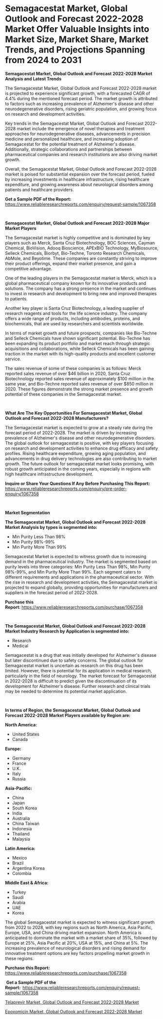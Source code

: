<p><h1>Semagacestat Market, Global Outlook and Forecast 2022-2028 Market Offer Valuable Insights into Market Size, Market Share, Market Trends, and Projections Spanning from 2024 to 2031</h1></p><p><strong>Semagacestat Market, Global Outlook and Forecast 2022-2028 Market Analysis and Latest Trends</strong></p>
<p><p>The Semagacestat Market, Global Outlook and Forecast 2022-2028 market is projected to experience significant growth, with a forecasted CAGR of 4.4% during the mentioned forecast period. The market growth is attributed to factors such as increasing prevalence of Alzheimer's disease and other neurodegenerative disorders, rising geriatric population, and growing focus on research and development activities. </p><p>Key trends in the Semagacestat Market, Global Outlook and Forecast 2022-2028 market include the emergence of novel therapies and treatment approaches for neurodegenerative diseases, advancements in precision medicine and personalized healthcare, and increasing adoption of Semagacestat for the potential treatment of Alzheimer's disease. Additionally, strategic collaborations and partnerships between pharmaceutical companies and research institutions are also driving market growth.</p><p>Overall, the Semagacestat Market, Global Outlook and Forecast 2022-2028 market is poised for substantial expansion over the forecast period, fueled by increasing investments in healthcare infrastructure, rising healthcare expenditure, and growing awareness about neurological disorders among patients and healthcare providers.</p></p>
<p><strong>Get a Sample PDF of the Report:&nbsp;</strong> <a href="https://www.reliableresearchreports.com/enquiry/request-sample/1067358">https://www.reliableresearchreports.com/enquiry/request-sample/1067358</a></p>
<p>&nbsp;</p>
<p><strong>Semagacestat Market, Global Outlook and Forecast 2022-2028 Major Market Players</strong></p>
<p><p>The Semagacestat market is highly competitive and is dominated by key players such as Merck, Santa Cruz Biotechnology, BOC Sciences, Cayman Chemical, BioVision, Adooq Bioscience, APExBIO Technology, MyBiosource, Selleck Chemicals, Biorbyt, Bio-Techne, Toronto Research Chemicals, AbMole, and Beyotime. These companies are constantly striving to improve their product offerings, expand their market presence, and gain a competitive advantage.</p><p>One of the leading players in the Semagacestat market is Merck, which is a global pharmaceutical company known for its innovative products and solutions. The company has a strong presence in the market and continues to invest in research and development to bring new and improved therapies to patients.</p><p>Another key player is Santa Cruz Biotechnology, a leading supplier of research reagents and tools for the life science industry. The company offers a wide range of products, including antibodies, proteins, and biochemicals, that are used by researchers and scientists worldwide.</p><p>In terms of market growth and future prospects, companies like Bio-Techne and Selleck Chemicals have shown significant potential. Bio-Techne has been expanding its product portfolio and market reach through strategic acquisitions and collaborations, while Selleck Chemicals has been gaining traction in the market with its high-quality products and excellent customer service.</p><p>The sales revenue of some of these companies is as follows: Merck reported sales revenue of over $46 billion in 2020, Santa Cruz Biotechnology reported sales revenue of approximately $100 million in the same year, and Bio-Techne reported sales revenue of over $850 million in 2020. These figures demonstrate the strong market presence and growth potential of these companies in the Semagacestat market.</p></p>
<p>&nbsp;</p>
<p><strong>What Are The Key Opportunities For Semagacestat Market, Global Outlook and Forecast 2022-2028 Manufacturers?</strong></p>
<p><p>The Semagacestat market is expected to grow at a steady rate during the forecast period of 2022-2028. The market is driven by increasing prevalence of Alzheimer's disease and other neurodegenerative disorders. The global outlook for semagacestat is positive, with key players focusing on research and development activities to enhance drug efficacy and safety profiles. Rising healthcare expenditure, growing aging population, and advancements in drug delivery technologies are also contributing to market growth. The future outlook for semagacestat market looks promising, with robust growth anticipated in the coming years, especially in regions with high healthcare infrastructure development.</p></p>
<p><strong>Inquire or Share Your Questions If Any Before Purchasing This Report:</strong> <a href="https://www.reliableresearchreports.com/enquiry/pre-order-enquiry/1067358">https://www.reliableresearchreports.com/enquiry/pre-order-enquiry/1067358</a></p>
<p>&nbsp;</p>
<p><strong>Market Segmentation</strong></p>
<p><strong>The Semagacestat Market, Global Outlook and Forecast 2022-2028 Market Analysis by types is segmented into:</strong></p>
<p><ul><li>Min Purity Less Than 98%</li><li>Min Purity 98%-99%</li><li>Min Purity More Than 99%</li></ul></p>
<p><p>Semagacestat Market is expected to witness growth due to increasing demand in the pharmaceutical industry. The market is segmented based on purity levels into three categories: Min Purity Less Than 98%, Min Purity 98%-99%, and Min Purity More Than 99%. Each segment caters to different requirements and applications in the pharmaceutical sector. With the rise in research and development activities, the Semagacestat market is projected to expand globally, providing opportunities for manufacturers and suppliers in the forecast period of 2022-2028.</p></p>
<p><strong>Purchase this Report:&nbsp;</strong><a href="https://www.reliableresearchreports.com/purchase/1067358">https://www.reliableresearchreports.com/purchase/1067358</a></p>
<p>&nbsp;</p>
<p><strong>The Semagacestat Market, Global Outlook and Forecast 2022-2028 Market Industry Research by Application is segmented into:</strong></p>
<p><ul><li>Research</li><li>Medical</li></ul></p>
<p><p>Semagacestat is a drug that was initially developed for Alzheimer's disease but later discontinued due to safety concerns. The global outlook for Semagacestat market is uncertain as research on this drug has been limited. However, there is potential for its application in medical research, particularly in the field of neurology. The market forecast for Semagacestat in 2022-2028 is difficult to predict given the discontinuation of its development for Alzheimer's disease. Further research and clinical trials may be needed to determine its potential market application.</p></p>
<p>&nbsp;</p>
<p><strong>In terms of Region, the Semagacestat Market, Global Outlook and Forecast 2022-2028 Market Players available by Region are:</strong></p>
<p>
    <p> <strong> North America: </strong>
        <ul>
            <li>United States</li>
            <li>Canada</li>
        </ul>
        </p> 
    <p> <strong> Europe: </strong>
        <ul>
            <li>Germany</li>
            <li>France</li>
            <li>U.K.</li>
            <li>Italy</li>
            <li>Russia</li>
        </ul>
        </p> 
    <p> <strong> Asia-Pacific: </strong>
        <ul>
            <li>China</li>
            <li>Japan</li>
            <li>South Korea</li>
            <li>India</li>
            <li>Australia</li>
            <li>China Taiwan</li>
            <li>Indonesia</li>
            <li>Thailand</li>
            <li>Malaysia</li>
        </ul>
        </p> 
    <p> <strong> Latin America: </strong>
        <ul>
            <li>Mexico</li>
            <li>Brazil</li>
            <li>Argentina Korea</li>
            <li>Colombia</li>
        </ul>
        </p> 
    <p> <strong> Middle East & Africa: </strong>
        <ul>
            <li>Turkey</li>
            <li>Saudi</li>
            <li>Arabia</li>
            <li>UAE</li>
            <li>Korea</li>
        </ul>
    </p>
    </p>
<p><p>The global Semagacestat market is expected to witness significant growth from 2022 to 2028, with key regions such as North America, Asia Pacific, Europe, USA, and China driving market expansion. North America is anticipated to dominate the market with a market share of 35%, followed by Europe at 25%, Asia Pacific at 20%, USA at 15%, and China at 5%. The increasing prevalence of neurological disorders and rising demand for innovative treatment options are key factors propelling market growth in these regions.</p></p>
<p><strong>Purchase this Report: </strong><a href="https://www.reliableresearchreports.com/purchase/1067358">https://www.reliableresearchreports.com/purchase/1067358</a></p>
<p>&nbsp;<strong>Get a Sample PDF of the Report:&nbsp;&nbsp;</strong><a href="https://www.reliableresearchreports.com/enquiry/request-sample/1067358">https://www.reliableresearchreports.com/enquiry/request-sample/1067358</a></p>
<p><strong></strong></p>
<p><p><a href="https://github.com/julyju69/Market-Research-Report-List-1/blob/main/telaprevir-market-global-outlook-and-forecast-2022-2028-market.md">Telaprevir Market, Global Outlook and Forecast 2022-2028 Market</a></p><p><a href="https://github.com/gdfhhhj/Market-Research-Report-List-3/blob/main/epoxomicin-market-global-outlook-and-forecast-2022-2028-market.md">Epoxomicin Market, Global Outlook and Forecast 2022-2028 Market</a></p></p>